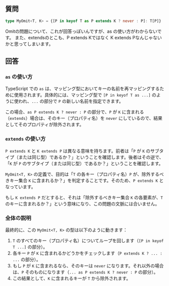 
## 質問

```ts
type MyOmit<T, K> = {[P in keyof T as P extends K ? never : P]: T[P]}
```
Omitの問題について、これが回答っぽいんですが、as の使い方がわからないです。
また、extendsのとこも、P extends Kではなく K extends Pなんじゃないかと思ってしまいます。


## 回答

### `as` の使い方

TypeScript での `as` は、マッピング型においてキーの名前を再マッピングするために使用されます。具体的には、マッピング型で `[P in keyof T as ...]` のように使われ、`...` の部分で `P` の新しい名前を指定できます。

この場合、`as P extends K ? never : P` の部分で、`P` が `K` に含まれる（`extends`）場合は、そのキー（プロパティ名）を `never` にしているので、結果としてそのプロパティが除外されます。

### `extends` の使い方

`P extends K` と `K extends P` は異なる意味を持ちます。前者は「`P` が `K` のサブタイプ（または同じ型）であるか？」ということを確認します。後者はその逆で、「`K` が `P` のサブタイプ（または同じ型）であるか？」ということを確認します。

`MyOmit<T, K>` の定義で、目的は「`T` の各キー（プロパティ名）`P` が、除外するべきキー集合 `K` に含まれるか？」を判定することです。そのため、`P extends K` となっています。

もし `K extends P` だとすると、それは「除外するべきキー集合 `K` の各要素が、`T` のキーに含まれるか？」という意味になり、この問題の文脈には合いません。

### 全体の説明

最終的に、この `MyOmit<T, K>` の型は以下のように動きます：

1. `T` のすべてのキー（プロパティ名）についてループを回します（`[P in keyof T ...]` の部分）。
2. 各キー `P` が `K` に含まれるかどうかをチェックします（`P extends K ? ... : ...` の部分）。
3. もし `P` が `K` に含まれるなら、そのキーは `never` になります。それ以外の場合は、`P` そのものになります（`... as P extends K ? never : P` の部分）。
4. この結果として、`K` に含まれるキーが `T` から除外されます。